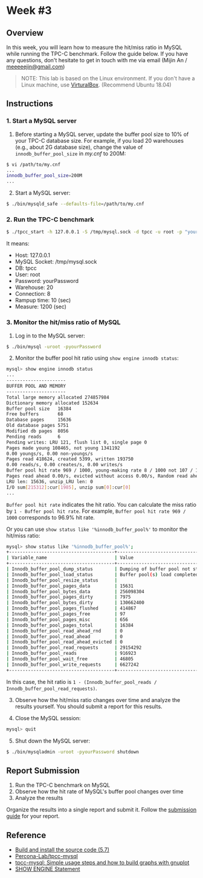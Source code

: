# Week #3

## Overview

In this week, you will learn how to measure the hit/miss ratio in MySQL while running the TPC-C benchmark. Follow the guide below. If you have any questions, don't hesitate to get in touch with me via email (Mijin An / meeeeejin@gmail.com)

> NOTE: This lab is based on the Linux environment. If you don't have a Linux machine, use [VirturalBox](https://www.virtualbox.org/). (Recommend Ubuntu 18.04)

## Instructions

### 1. Start a MySQL server

1. Before starting a MySQL server, update the buffer pool size to 10% of your TPC-C database size. For example, if you load 20 warehouses (e.g., about 2G database size), change the value of `innodb_buffer_pool_size` in *my.cnf* to 200M:

```bash
$ vi /path/to/my.cnf
...
innodb_buffer_pool_size=200M
...
```

2. Start a MySQL server:

```bash
$ ./bin/mysqld_safe --defaults-file=/path/to/my.cnf
```

### 2. Run the TPC-C benchmark

```bash
$ ./tpcc_start -h 127.0.0.1 -S /tmp/mysql.sock -d tpcc -u root -p "yourPassword" -w 20 -c 8 -r 10 -l 1200 | tee tpcc-result.txt
```

It means:

- Host: 127.0.0.1
- MySQL Socket: /tmp/mysql.sock
- DB: tpcc
- User: root
- Password: yourPassword
- Warehouse: 20
- Connection: 8
- Rampup time: 10 (sec)
- Measure: 1200 (sec)

### 3. Monitor the hit/miss ratio of MySQL

1. Log in to the MySQL server:

```bash
$ ./bin/mysql -uroot -pyourPassword
```

2. Monitor the buffer pool hit ratio using `show engine innodb status`:

```bash
mysql> show engine innodb status
...
----------------------
BUFFER POOL AND MEMORY
----------------------
Total large memory allocated 274857984
Dictionary memory allocated 152634
Buffer pool size   16384
Free buffers       68
Database pages     15636
Old database pages 5751
Modified db pages  8056
Pending reads      6
Pending writes: LRU 121, flush list 0, single page 0
Pages made young 108465, not young 1341192
0.00 youngs/s, 0.00 non-youngs/s
Pages read 418624, created 5399, written 193750
0.00 reads/s, 0.00 creates/s, 0.00 writes/s
Buffer pool hit rate 969 / 1000, young-making rate 8 / 1000 not 107 / 1000
Pages read ahead 0.00/s, evicted without access 0.00/s, Random read ahead 0.00/s
LRU len: 15636, unzip_LRU len: 0
I/O sum[215312]:cur[1985], unzip sum[0]:cur[0]
...
```

`Buffer pool hit rate` indicates the hit ratio. You can calculate the miss ratio by `1 - Buffer pool hit rate`. For example, `Buffer pool hit rate 969 / 1000` corresponds to 96.9% hit rate.

Or you can use `show status like '%innodb_buffer_pool%'` to monitor the hit/miss ratio:

```bash
mysql> show status like '%innodb_buffer_pool%';
+---------------------------------------+--------------------------------------------------+
| Variable_name                         | Value                                            |
+---------------------------------------+--------------------------------------------------+
| Innodb_buffer_pool_dump_status        | Dumping of buffer pool not started               |
| Innodb_buffer_pool_load_status        | Buffer pool(s) load completed at 210903 17:40:25 |
| Innodb_buffer_pool_resize_status      |                                                  |
| Innodb_buffer_pool_pages_data         | 15631                                            |
| Innodb_buffer_pool_bytes_data         | 256098304                                        |
| Innodb_buffer_pool_pages_dirty        | 7975                                             |
| Innodb_buffer_pool_bytes_dirty        | 130662400                                        |
| Innodb_buffer_pool_pages_flushed      | 414867                                           |
| Innodb_buffer_pool_pages_free         | 97                                               |
| Innodb_buffer_pool_pages_misc         | 656                                              |
| Innodb_buffer_pool_pages_total        | 16384                                            |
| Innodb_buffer_pool_read_ahead_rnd     | 0                                                |
| Innodb_buffer_pool_read_ahead         | 0                                                |
| Innodb_buffer_pool_read_ahead_evicted | 0                                                |
| Innodb_buffer_pool_read_requests      | 29154292                                         |
| Innodb_buffer_pool_reads              | 916923                                           |
| Innodb_buffer_pool_wait_free          | 46805                                            |
| Innodb_buffer_pool_write_requests     | 6627242                                          |
+---------------------------------------+--------------------------------------------------+
```

In this case, the hit ratio is `1 - (Innodb_buffer_pool_reads / Innodb_buffer_pool_read_requests)`.

3. Observe how the hit/miss ratio changes over time and analyze the results yourself. You should submit a report for this results.

4. Close the MySQL session:

```bash
mysql> quit
```

5. Shut down the MySQL server:

```bash
$ ./bin/mysqladmin -uroot -pyourPassword shutdown
```

## Report Submission

1. Run the TPC-C benchmark on MySQL
2. Observe how the hit rate of MySQL's buffer pool changes over time
3. Analyze the results

Organize the results into a single report and submit it. Follow the [submission guide](report-submission-guide.md) for your report.

## Reference
- [Build and install the source code (5.7)](https://github.com/meeeejin/til/blob/master/mysql/build-and-install-the-source-code-5.7.md)
- [Percona-Lab/tpcc-mysql](https://github.com/Percona-Lab/tpcc-mysql)
- [tpcc-mysql: Simple usage steps and how to build graphs with gnuplot](https://www.percona.com/blog/2013/07/01/tpcc-mysql-simple-usage-steps-and-how-to-build-graphs-with-gnuplot/)
- [SHOW ENGINE Statement](https://dev.mysql.com/doc/refman/5.7/en/show-engine.html)